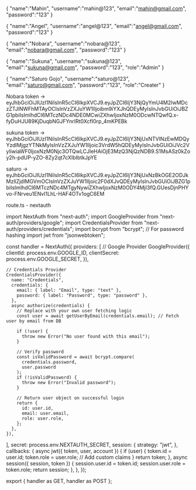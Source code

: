 {
"name":"Mahin",
"username":"mahin@123",
"email":"mahin@gmail.com",
"password":"123"
}

{
"name":"Angel",
"username":"angel@123",
"email":"angel@gmail.com",
"password":"123"
}

{
"name":"Nobara",
"username":"nobara@123",
"email":"nobara@gmail.com",
"password":"123"
}

{
"name":"Sukuna",
"username":"sukuna@123",
"email":"sukuna@gmail.com",
"password":"123",
"role":"Admin"
}

{
"name":"Saturo Gojo",
"username":"saturo@123",
"email":"saturo@gmail.com",
"password":"123",
"role":"Creater"
}

Nobara token -> eyJhbGciOiJIUzI1NiIsInR5cCI6IkpXVCJ9.eyJpZCI6IjY3NjQyYmU4M2IwMDczZTJlNWFhMTAyOCIsInVzZXJuYW1lIjoibm9iYXJhQDEyMyIsInJvbGUiOiJBZG1pbiIsImlhdCI6MTczNDc4NDE0MCwiZXhwIjoxNzM0ODcwNTQwfQ.x-fyDuHJU89KjDuqbNGJFYnrIRt0XcfI0rp_4mKPEBk

sukuna token -> eyJhbGciOiJIUzI1NiIsInR5cCI6IkpXVCJ9.eyJpZCI6IjY3NjUxNTVlNzEwMDQyYzdlMjgzYTNkMyIsInVzZXJuYW1lIjoic3VrdW5hQDEyMyIsInJvbGUiOiJVc2VyIiwiaWF0IjoxNzM0Njc3OTQwLCJleHAiOjE3MzQ3NjQzNDB9.S1MsASz0kZoy2h-pdUP-yZO-8Zy2qt7cXIbIbtkJpYE

saturo -> eyJhbGciOiJIUzI1NiIsInR5cCI6IkpXVCJ9.eyJpZCI6IjY3NjUxNzBkOGE2ODJkMzllZjdlMGVmOCIsInVzZXJuYW1lIjoic2F0dXJvQDEyMyIsInJvbGUiOiJBZG1pbiIsImlhdCI6MTczNDc4MTgyNywiZXhwIjoxNzM0ODY4MjI3fQ.GUesDjnPHYvo-FNrveu1ENvI1LhL-HAF4OTv1ogC6EM

route.ts - nextauth

import NextAuth from "next-auth";
import GoogleProvider from "next-auth/providers/google";
import CredentialsProvider from "next-auth/providers/credentials";
import bcrypt from "bcrypt"; // For password hashing
import jwt from "jsonwebtoken";

const handler = NextAuth({
providers: [
// Google Provider
GoogleProvider({
clientId: process.env.GOOGLE_ID,
clientSecret: process.env.GOOGLE_SECRET,
}),

    // Credentials Provider
    CredentialsProvider({
      name: "Credentials",
      credentials: {
        email: { label: "Email", type: "text" },
        password: { label: "Password", type: "password" },
      },
      async authorize(credentials) {
        // Replace with your own user fetching logic
        const user = await getUserByEmail(credentials.email); // Fetch user by email from DB

        if (!user) {
          throw new Error("No user found with this email");
        }

        // Verify password
        const isValidPassword = await bcrypt.compare(
          credentials.password,
          user.password
        );
        if (!isValidPassword) {
          throw new Error("Invalid password");
        }

        // Return user object on successful login
        return {
          id: user.id,
          email: user.email,
          role: user.role,
        };
      },
    }),

],
secret: process.env.NEXTAUTH_SECRET,
session: {
strategy: "jwt",
},
callbacks: {
async jwt({ token, user, account }) {
if (user) {
token.id = user.id;
token.role = user.role; // Add custom claims
}
return token;
},
async session({ session, token }) {
session.user.id = token.id;
session.user.role = token.role;
return session;
},
},
});

export { handler as GET, handler as POST };
